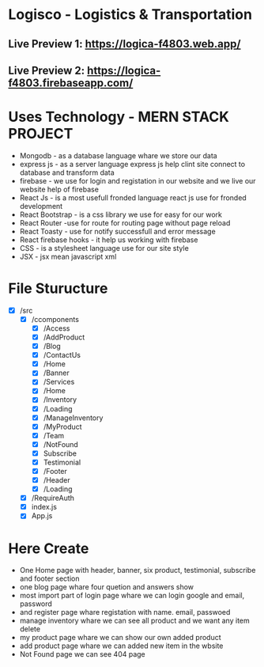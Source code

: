 # Logisco - Logistics & Transportation
## Live Preview 1: https://logica-f4803.web.app/
## Live Preview 2: https://logica-f4803.firebaseapp.com/

# Uses Technology - MERN STACK PROJECT
- Mongodb - as a database language whare we store our data
- express js - as a server language express js help clint site connect to database and transform data
- firebase - we use for login and registation in our website and we live our website help of firebase
- React Js - is a most usefull fronded language react js use for fronded development
- React Bootstrap - is a css library we use for easy for our work
- React Router -use for route for routing page without page reload
- React Toasty - use for notify successfull and error message
- React firebase hooks - it help us working with firebase
- CSS - is a stylesheet language use for our site style
- JSX - jsx mean javascript xml
# File Sturucture

- [x] /src
    - [x] /ccomponents
      - [x] /Access
      - [x] /AddProduct
      - [x] /Blog
      - [x] /ContactUs
      - [x] /Home
      - [x] /Banner
      - [x] /Services
      - [x] /Home
      - [x] /Inventory
      - [x] /Loading
      - [x] /ManageInventory
      - [x] /MyProduct
      - [x] /Team
      - [x] /NotFound
      - [x] Subscribe
      - [x] Testimonial
      - [x] /Footer
      - [x] /Header
      - [x] /Loading
    - [x] /RequireAuth
    - [x] index.js
    - [x]  App.js
# Here Create
- One Home page with header, banner, six product, testimonial, subscribe and footer section
- one blog page whare four quetion and answers show
- most import part of login page whare we can login google and email, password
- and register page whare registation with name. email, passwoed
- manage inventory whare we can see all product and we want any item delete
- my product page whare we can show our own added product 
- add product page whare we can added new item in the wbsite
- Not Found page we can see 404 page